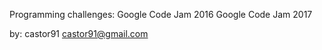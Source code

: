 Programming challenges:
    Google Code Jam 2016
    Google Code Jam 2017

by: castor91 <castor91@gmail.com>
